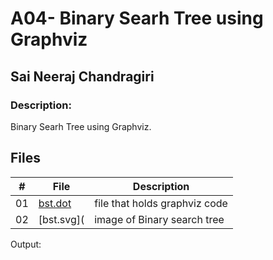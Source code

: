 # A04-  Binary Searh Tree using Graphviz

## Sai Neeraj Chandragiri

### Description:
 Binary Searh Tree using Graphviz.

 ##  Files

|   #   | File |  Description |
| :---: | ----------- | ---------------------- |
|    01  |  [bst.dot](https://github.com/SaiNeeraj2503/4883-SoftwareTools-Neeraj/blob/main/Assignments/A04/bst.dot)  | file that holds graphviz code|  
|    02  |  [bst.svg]( | image of Binary search tree| 

Output:



